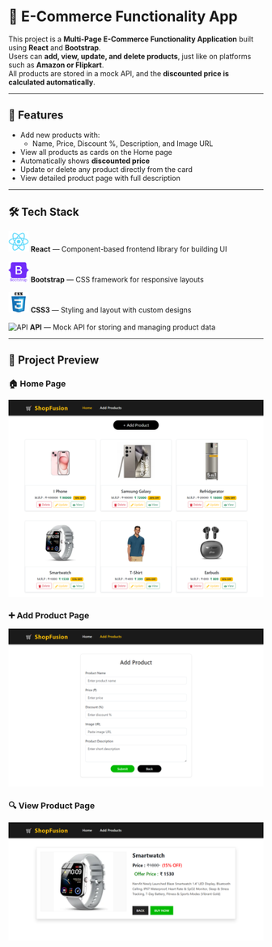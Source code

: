 # 🛒 E-Commerce Functionality App

This project is a **Multi-Page E-Commerce Functionality Application** built using **React** and **Bootstrap**.  
Users can **add, view, update, and delete products**, just like on platforms such as **Amazon or Flipkart**.  
All products are stored in a mock API, and the **discounted price is calculated automatically**.

---

## 🚀 Features
- Add new products with:
  - Name, Price, Discount %, Description, and Image URL
- View all products as cards on the Home page
- Automatically shows **discounted price**
- Update or delete any product directly from the card
- View detailed product page with full description

---

## 🛠️ Tech Stack
<p align="left">
  <img src="https://raw.githubusercontent.com/devicons/devicon/master/icons/react/react-original.svg" alt="React" width="40" height="40"/>  
  <b>React</b> — Component-based frontend library for building UI  
  <br/><br/>
  
  <img src="https://raw.githubusercontent.com/devicons/devicon/master/icons/bootstrap/bootstrap-plain-wordmark.svg" alt="Bootstrap" width="40" height="40"/>  
  <b>Bootstrap</b> — CSS framework for responsive layouts  
  <br/><br/>
  
  <img src="https://raw.githubusercontent.com/devicons/devicon/master/icons/css3/css3-original-wordmark.svg" alt="CSS3" width="40" height="40"/>  
  <b>CSS3</b> — Styling and layout with custom designs  
  <br/><br/>

  <img src="https://cdn-icons-png.flaticon.com/512/1493/1493169.png" alt="API" width="40" height="40"/>  
  <b>API</b> — Mock API for storing and managing product data  
</p>

---

## 📸 Project Preview
### 🏠 Home Page
<img src="./home.png" alt="Home Page" width="600"/>

### ➕ Add Product Page
<img src="./addproduct.png" alt="Add Product Page" width="600"/>

### 🔍 View Product Page
<img src="./view.png" alt="View Product Page" width="600"/>
